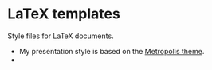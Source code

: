 # LaTeX templates

Style files for LaTeX documents.

- My presentation style is based on the [Metropolis theme](https://github.com/matze/mtheme).
- 
